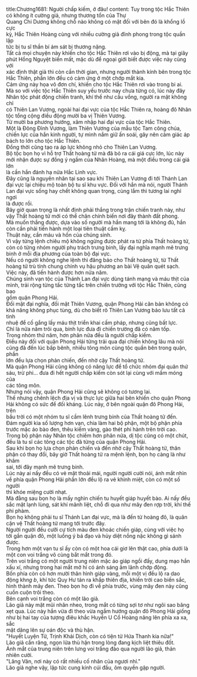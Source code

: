 title:Chương1681: Người chấp kiếm, ở đâu!
content:
Tuy trong tộc Hắc Thiên có không ít cường giả, nhưng thương tổn của Thự<br>Quang Chi Dương không chỗ nào không có mặt đối với bên đó là khổng lồ cực<br>kỳ, Hắc Thiên Hoàng cùng với nhiều cường giả đỉnh phong trong tộc quần lập<br>tức bị tu sĩ thần bí ám sát bị thương nặng.<br>Tất cả mọi chuyện này khiến cho tộc Hắc Thiên rơi vào bị động, mà tại giây<br>phút Hồng Nguyệt biến mất, mặc dù để ngoại giới biết được việc này cùng với<br>xác định thật giả thì còn cần thời gian, nhưng người thành kính bên trong tộc<br>Hắc Thiên, phần lớn đều có cảm ứng ở một chớp mắt kia.<br>Cảm ứng này họa vô đơn chí, khiến cho tộc Hắc Thiên rơi vào trong bi ai.<br>Mà so với việc tộc Hắc Thiên suy yếu trước nay chưa từng có, lúc này đây<br>Nhân tộc phát động chiến tranh, khí thế như cầu vồng, người ra mặt không chỉ<br>có Thiên Lan Vương, ngoài hai đại vực của tộc Hắc Thiên ra, hoàng đô Nhân<br>tộc tổng cộng điều động mười ba vị Thiên Vương.<br>Từ mười ba phương hướng, xâm nhập hai đại vực của tộc Hắc Thiên.<br>Một là Đông Đỉnh Vương, làm Thiên Vương của mẫu tộc Tam công chúa,<br>chiến lực của hắn kinh người, tự mình nắm giữ ấn soái, gây nên cảm giác áp<br>bách to lớn cho tộc Hắc Thiên.<br>Đồng thời cũng tạo ra áp lực không nhỏ cho Thiên Lan Vương.<br>Bộ tộc bọn họ vì hỗ trợ Thất hoàng tử mà đã bỏ ra cái giá cực lớn, lúc này<br>mới nhận được sự đồng ý ngầm của Nhân Hoàng, mà một điều trong cái giá lớn<br>là cần hắn đánh hạ nửa Hắc Linh vực.<br>Đây cũng là nguyên nhân tại sao sau khi Thiên Lan Vương đi tới Thánh Lan<br>đại vực lại chiêu mộ toàn bộ tu sĩ khu vực. Đối với hắn mà nói, người Thánh<br>Lan đại vực sống hay chết không quan trọng, cùng lắm thì tương lai nghỉ ngơi<br>là được rồi.<br>Bây giờ quan trọng là nhất định phải thắng trong trận chiến tranh này, như<br>vậy Thất hoàng tử mới có thể chân chính biến nơi đây thành đất phong.<br>Mà muốn thắng được, dựa vào số người mà hắn mang tới là không đủ, hắn<br>còn cần phải tiến hành một loại tiên thuật cấm kỵ.<br>Thuật này, cần máu và hồn của chúng sinh.<br>Vì vậy từng lệnh chiêu mộ không ngừng được phát ra từ phía Thất hoàng tử,<br>còn có từng nhóm người phụ trách trưng binh, lấy đại nghĩa mạnh mẽ trưng<br>binh ở mỗi địa phương của toàn bộ đại vực.<br>Nếu có người không nghe lệnh thì đăng báo cho Thất hoàng tử, từ Thất<br>hoàng tử trù tính chung chính vụ hậu phương an bài Vệ quân quét sạch.<br>Việc này, đã tiến hành được hơn nửa năm.<br>Chúng sinh vạn tộc của Thánh Lan đại vực dùng tánh mạng và máu thịt của<br>mình, trải rộng từng tấc từng tấc trên chiến trường với tộc Hắc Thiên, cũng bao<br>gồm quận Phong Hải.<br>Đối mặt đại nghĩa, đối mặt Thiên Vương, quận Phong Hải căn bản không có<br>khả năng không phục tùng, dù cho biết rõ Thiên Lan Vương bảo lưu tất cả tinh<br>nhuệ để cố gắng lấy máu thịt triển khai cấm pháp, nhưng cũng bất lực.<br>Chỉ là nửa năm trôi qua, binh lực đưa đi chiến trường đã có năm tốp.<br>Trong nhóm thứ năm, hơn phân nửa đều là người chấp kiếm.<br>Điều này đối với quận Phong Hải từng trải qua đại chiến không lâu mà nói<br>cũng đã đến lúc bấp bênh, nhiều tông môn cùng tộc quần bên trong quận, phần<br>lớn đều lựa chọn phản chiến, đến nhờ cậy Thất hoàng tử.<br>Mà quận Phong Hải cũng không có năng lực để tổ chức nhóm đại quân thứ<br>sáu, trừ phi... đưa đi hết người chấp kiếm còn sót lại cùng với mầm móng của<br>các tông môn.<br>Nhưng nói vậy, quận Phong Hải cũng sẽ không có tương lai.<br>Thế nhưng chênh lệch địa vị và thực lực giữa hai bên khiến cho quận Phong<br>Hải không có sức để đối kháng. Lúc này, ở bên ngoài quận đô Phong Hải, trên<br>bầu trời có một nhóm tu sĩ cầm lênh trưng binh của Thất hoàng tử đến.<br>Đám người kia số lượng hơn vạn, chia làm hai bộ phận, một bộ phận phía<br>trước mặc áo bào đen, thêu kiếm vàng, gào thét phi hành trên trời cao.<br>Trong bộ phận này Nhân tộc chiếm hơn phân nửa, dị tộc cũng có một chút,<br>đều là tu sĩ các tông các tộc đã từng của quận Phong Hải.<br>Sau khi bọn họ lựa chọn phản chiến và đến nhờ cậy Thất hoàng tử, thân<br>phận có thay đổi, bây giờ Thất hoàng tử ra mệnh lệnh, bọn họ càng là như khâm<br>sai, tới đây mạnh mẽ trưng binh.<br>Lúc này ai nấy đều có vẻ mặt thoải mái, người người cười nói, ánh mắt nhìn<br>về phía quận Phong Hải phần lớn đều lộ ra vẻ khinh miệt, còn có một số người<br>thì khóe miệng cười nhạt.<br>Mà đằng sau bọn họ là mấy nghìn chiến tu huyết giáp huyết bào. Ai nấy đều<br>sắc mặt lạnh lùng, sát khí mãnh liệt, chỗ đi qua như mây đen rợp trời, khí thế<br>phi phàm.<br>Bọn họ không phải tu sĩ Thánh Lan đại vực, mà là đến từ hoàng đô, là quân<br>cận vệ Thất hoàng tử mang tới trước đây.<br>Người người đều cưỡi cự tích màu đen khoác chiến giáp, cùng với việc họ<br>tới gần quận đô, một luồng ý bá đạo và hủy diệt nồng nặc không gì sánh được.<br>Trong hơn một vạn tu sĩ ấy còn có một hoa cái giơ lên thật cao, phía dưới là<br>một con voi trắng vô cùng bắt mắt trong đó.<br>Trên voi trắng có một người trung niên mặc áo giáp ngồi đấy, dung mạo hắn<br>xấu xí, nhưng trong hai mắt mở hí có ánh sáng âm lãnh chớp động.<br>Bốn phía còn có hơn mười thân hình giáp vàng, mỗi một vị đều lộ ra dao<br>động kh*ng b*, khí tức Quy Hư tản ra khắp thiên địa, khiến trời cao biến sắc,<br>hình thành mây đen. Theo bọn họ đi về phía trước, vùng mây đen này cũng<br>cuồn cuộn trôi theo.<br>Bên cạnh voi trắng còn có một lão giả.<br>Lão giả này mặt mũi nhăn nheo, trong mắt có từng sợi tơ như ngôi sao băng<br>xẹt qua. Lúc này hắn vừa đi theo vừa ngắm hướng quận đô Phong Hải giống<br>như bị hai tay của tượng điêu khắc Huyền U Cổ Hoàng nâng lên phía xa xa, sắc<br>mặt dâng lên sự oán độc và thù hận.<br>"Huyết Luyện Tử, Trịnh Khải Dịch, còn có tiện tử Hứa Thanh kia nữa!"<br>Lão giả cắn răng, ngọn lửa thù hận trong lòng đang kịch liệt thiêu đốt.<br>Ánh mắt của trung niên trên lưng voi trắng đảo qua người lão giả, thản<br>nhiên cười.<br>"Lăng Vân, nơi này có rất nhiều cố nhân của ngươi nhỉ."<br>Lão giả nghe vậy, lập tức cung kính cúi đầu, ôm quyền gập người.